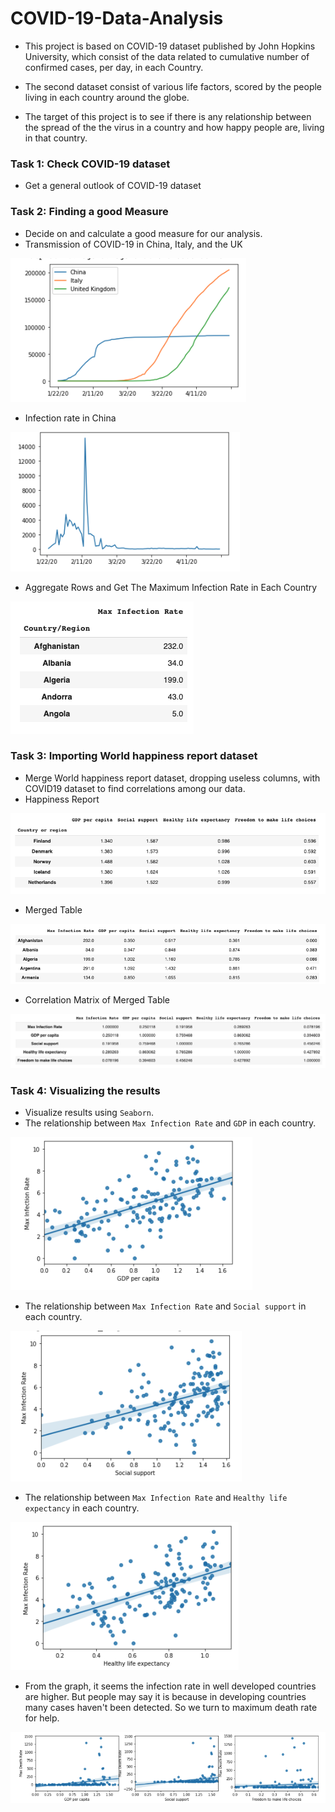# COVID-19-Data-Analysis

* This project is based on COVID-19 dataset published by John Hopkins University, which consist of the data related to cumulative number of confirmed cases, per day, in each Country. 

* The second dataset consist of various life factors, scored by the people living in each country around the globe. 

* The target of this project is to see if there is any relationship between the spread of the the virus in a country and how happy people are, living in that country.

### Task 1: Check COVID-19 dataset 
* Get a general outlook of COVID-19 dataset

### Task 2: Finding a good Measure
* Decide on and calculate a good measure for our analysis.
* Transmission of COVID-19 in China, Italy, and the UK

![](https://github.com/tsheng0315/Projects-on-CV/blob/main/COVID-19%20Data%20Analysis/graph/cases%20in%20three%20countries%20in%20total%20.png)

* Infection rate in China

![](https://github.com/tsheng0315/Projects-on-CV/blob/main/COVID-19%20Data%20Analysis/graph/infection%20rate%20in%20china.png)

* Aggregate Rows and Get The Maximum Infection Rate in Each Country

![](https://github.com/tsheng0315/Projects-on-CV/blob/main/COVID-19%20Data%20Analysis/graph/max%20infection%20rate.png)

### Task 3: Importing World happiness report dataset
* Merge World happiness report dataset, dropping useless columns, with COVID19 dataset to find correlations among our data.
* Happiness Report

![](https://github.com/tsheng0315/Projects-on-CV/blob/main/COVID-19%20Data%20Analysis/graph/Happiness%20.png)

* Merged Table

![](https://github.com/tsheng0315/Projects-on-CV/blob/main/COVID-19%20Data%20Analysis/graph/joined%20table.png)

* Correlation Matrix of Merged Table

![](https://github.com/tsheng0315/Projects-on-CV/blob/main/COVID-19%20Data%20Analysis/graph/correlation%20matrix%20between%20happiness%26infection.png)

### Task 4: Visualizing the results
* Visualize results using `Seaborn`.
* The relationship between `Max Infection Rate` and `GDP` in each country.

![](https://github.com/tsheng0315/Projects-on-CV/blob/main/COVID-19%20Data%20Analysis/graph/New%20infection%20%26%20gdp.png)

* The relationship between `Max Infection Rate` and `Social support` in each country.

![](https://github.com/tsheng0315/Projects-on-CV/blob/main/COVID-19%20Data%20Analysis/graph/new%20infection%26social.png)

* The relationship between `Max Infection Rate` and `Healthy life expectancy` in each country.

![](https://github.com/tsheng0315/Projects-on-CV/blob/main/COVID-19%20Data%20Analysis/graph/new%20infection%26%20life%20expexctancy.png)

* From the graph, it seems the infection rate in well developed countries are higher. But people may say it is because in developing countries many cases haven't been detected. So we turn to maximum death rate for help.

![](https://github.com/tsheng0315/Projects-on-CV/blob/main/COVID-19%20Data%20Analysis/graph/death%20rate%26%20GDP%20in%203.png)


